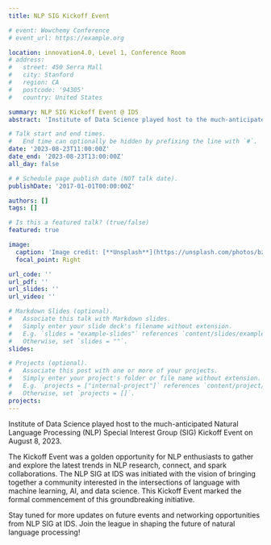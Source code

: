 ```yaml
---
title: NLP SIG Kickoff Event

# event: Wowchemy Conference
# event_url: https://example.org

location: innovation4.0, Level 1, Conference Room
# address:
#   street: 450 Serra Mall
#   city: Stanford
#   region: CA
#   postcode: '94305'
#   country: United States

summary: NLP SIG Kickoff Event @ IDS
abstract: 'Institute of Data Science played host to the much-anticipated Natural Language Processing (NLP) Special Interest Group (SIG) Kickoff Event on August 8, 2023. '

# Talk start and end times.
#   End time can optionally be hidden by prefixing the line with `#`.
date: '2023-08-23T11:00:00Z'
date_end: '2023-08-23T13:00:00Z'
all_day: false

# # Schedule page publish date (NOT talk date).
publishDate: '2017-01-01T00:00:00Z'

authors: []
tags: []

# Is this a featured talk? (true/false)
featured: true

image:
  caption: 'Image credit: [**Unsplash**](https://unsplash.com/photos/bzdhc5b3Bxs)'
  focal_point: Right

url_code: ''
url_pdf: ''
url_slides: ''
url_video: ''

# Markdown Slides (optional).
#   Associate this talk with Markdown slides.
#   Simply enter your slide deck's filename without extension.
#   E.g. `slides = "example-slides"` references `content/slides/example-slides.md`.
#   Otherwise, set `slides = ""`.
slides:

# Projects (optional).
#   Associate this post with one or more of your projects.
#   Simply enter your project's folder or file name without extension.
#   E.g. `projects = ["internal-project"]` references `content/project/deep-learning/index.md`.
#   Otherwise, set `projects = []`.
projects:
---
```


Institute of Data Science played host to the much-anticipated Natural Language Processing (NLP) Special Interest Group (SIG) Kickoff Event on August 8, 2023. 

The Kickoff Event was a golden opportunity for NLP enthusiasts to gather and explore the latest trends in NLP research, connect, and spark collaborations. The NLP SIG at IDS was initiated with the vision of bringing together a community interested in the intersections of language with machine learning, AI, and data science. This Kickoff Event marked the formal commencement of this groundbreaking initiative.

Stay tuned for more updates on future events and networking opportunities from NLP SIG at IDS. Join the league in shaping the future of natural language processing!
